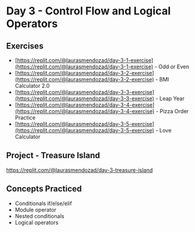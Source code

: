 # Day 3 - Control Flow and Logical Operators
## Exercises
- [https://replit.com/@laurasmendozad/day-3-1-exercise](https://replit.com/@laurasmendozad/day-3-1-exercise) - Odd or Even
- [https://replit.com/@laurasmendozad/day-3-2-exercise](https://replit.com/@laurasmendozad/day-3-2-exercise) - BMI Calculator 2.0
- [https://replit.com/@laurasmendozad/day-3-3-exercise](https://replit.com/@laurasmendozad/day-3-3-exercise) - Leap Year
- [https://replit.com/@laurasmendozad/day-3-4-exercise](https://replit.com/@laurasmendozad/day-3-4-exercise) - Pizza Order Practice
- [https://replit.com/@laurasmendozad/day-3-5-exercise](https://replit.com/@laurasmendozad/day-3-5-exercise) - Love Calculator

## Project - Treasure Island

https://replit.com/@laurasmendozad/day-3-treasure-island

## Concepts Practiced
- Conditionals if/else/elif
- Module operator
- Nested conditionals
- Logical operators
